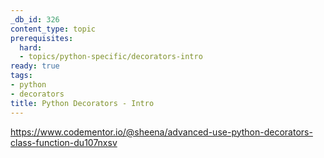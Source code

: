 ```yaml
---
_db_id: 326
content_type: topic
prerequisites:
  hard:
  - topics/python-specific/decorators-intro
ready: true
tags:
- python
- decorators
title: Python Decorators - Intro
---
```


https://www.codementor.io/@sheena/advanced-use-python-decorators-class-function-du107nxsv
